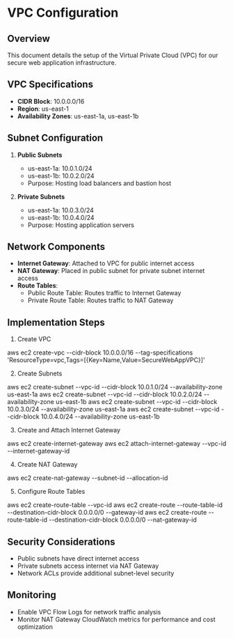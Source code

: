 # VPC Configuration

## Overview
This document details the setup of the Virtual Private Cloud (VPC) for our secure web application infrastructure.

## VPC Specifications
- **CIDR Block**: 10.0.0.0/16
- **Region**: us-east-1
- **Availability Zones**: us-east-1a, us-east-1b

## Subnet Configuration
1. **Public Subnets**
   - us-east-1a: 10.0.1.0/24
   - us-east-1b: 10.0.2.0/24
   - Purpose: Hosting load balancers and bastion host

2. **Private Subnets**
   - us-east-1a: 10.0.3.0/24
   - us-east-1b: 10.0.4.0/24
   - Purpose: Hosting application servers

## Network Components
- **Internet Gateway**: Attached to VPC for public internet access
- **NAT Gateway**: Placed in public subnet for private subnet internet access
- **Route Tables**:
  - Public Route Table: Routes traffic to Internet Gateway
  - Private Route Table: Routes traffic to NAT Gateway

## Implementation Steps
1. Create VPC

aws ec2 create-vpc --cidr-block 10.0.0.0/16 --tag-specifications 'ResourceType=vpc,Tags=[{Key=Name,Value=SecureWebAppVPC}]'

2. Create Subnets

aws ec2 create-subnet --vpc-id <vpc-id> --cidr-block 10.0.1.0/24 --availability-zone us-east-1a
aws ec2 create-subnet --vpc-id <vpc-id> --cidr-block 10.0.2.0/24 --availability-zone us-east-1b
aws ec2 create-subnet --vpc-id <vpc-id> --cidr-block 10.0.3.0/24 --availability-zone us-east-1a
aws ec2 create-subnet --vpc-id <vpc-id> --cidr-block 10.0.4.0/24 --availability-zone us-east-1b

3. Create and Attach Internet Gateway

aws ec2 create-internet-gateway
aws ec2 attach-internet-gateway --vpc-id <vpc-id> --internet-gateway-id <igw-id>

4. Create NAT Gateway

aws ec2 create-nat-gateway --subnet-id <public-subnet-id> --allocation-id <elastic-ip-allocation-id>

5. Configure Route Tables

aws ec2 create-route-table --vpc-id <vpc-id>
aws ec2 create-route --route-table-id <public-rtb-id> --destination-cidr-block 0.0.0.0/0 --gateway-id <igw-id>
aws ec2 create-route --route-table-id <private-rtb-id> --destination-cidr-block 0.0.0.0/0 --nat-gateway-id <nat-gw-id>

## Security Considerations
- Public subnets have direct internet access
- Private subnets access internet via NAT Gateway
- Network ACLs provide additional subnet-level security

## Monitoring
- Enable VPC Flow Logs for network traffic analysis
- Monitor NAT Gateway CloudWatch metrics for performance and cost optimization